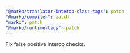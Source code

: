 ```yaml
---
"@marko/translator-interop-class-tags": patch
"@marko/compiler": patch
"marko": patch
"@marko/runtime-tags": patch
---
```


Fix false positive interop checks.
